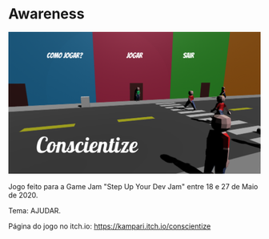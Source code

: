 # Awareness
<p align="center">
  <img src="Screenshots/MainMenu.png">
</p>

Jogo feito para a Game Jam "Step Up Your Dev Jam" entre 18 e 27 de Maio de 2020.

Tema: AJUDAR.

Página do jogo no itch.io: https://kampari.itch.io/conscientize
